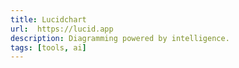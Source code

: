```yaml
---
title: Lucidchart
url:  https://lucid.app
description: Diagramming powered by intelligence.
tags: [tools, ai]
---
```

